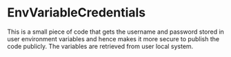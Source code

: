 # EnvVariableCredentials
This is a small piece of code that gets the username and password stored in user environment variables and hence makes it more secure to publish the code publicly. The variables are retrieved from user local system.
